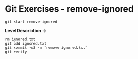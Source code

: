 # Git Exercises - remove-ignored 
```
git start remove-ignored
```
**Level Description ->** 
```
rm ignored.txt
git add ignored.txt
git commit -sS -m "remove ignored.txt"
git verify
```
